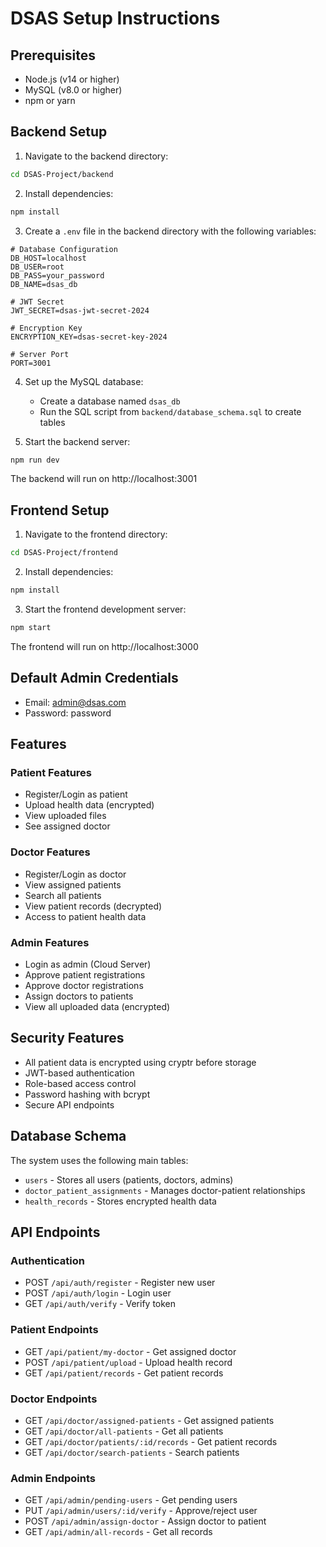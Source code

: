 # DSAS Setup Instructions

## Prerequisites
- Node.js (v14 or higher)
- MySQL (v8.0 or higher)
- npm or yarn

## Backend Setup

1. Navigate to the backend directory:
```bash
cd DSAS-Project/backend
```

2. Install dependencies:
```bash
npm install
```

3. Create a `.env` file in the backend directory with the following variables:
```env
# Database Configuration
DB_HOST=localhost
DB_USER=root
DB_PASS=your_password
DB_NAME=dsas_db

# JWT Secret
JWT_SECRET=dsas-jwt-secret-2024

# Encryption Key
ENCRYPTION_KEY=dsas-secret-key-2024

# Server Port
PORT=3001
```

4. Set up the MySQL database:
   - Create a database named `dsas_db`
   - Run the SQL script from `backend/database_schema.sql` to create tables

5. Start the backend server:
```bash
npm run dev
```

The backend will run on http://localhost:3001

## Frontend Setup

1. Navigate to the frontend directory:
```bash
cd DSAS-Project/frontend
```

2. Install dependencies:
```bash
npm install
```

3. Start the frontend development server:
```bash
npm start
```

The frontend will run on http://localhost:3000

## Default Admin Credentials

- Email: admin@dsas.com
- Password: password

## Features

### Patient Features
- Register/Login as patient
- Upload health data (encrypted)
- View uploaded files
- See assigned doctor

### Doctor Features
- Register/Login as doctor
- View assigned patients
- Search all patients
- View patient records (decrypted)
- Access to patient health data

### Admin Features
- Login as admin (Cloud Server)
- Approve patient registrations
- Approve doctor registrations
- Assign doctors to patients
- View all uploaded data (encrypted)

## Security Features

- All patient data is encrypted using cryptr before storage
- JWT-based authentication
- Role-based access control
- Password hashing with bcrypt
- Secure API endpoints

## Database Schema

The system uses the following main tables:
- `users` - Stores all users (patients, doctors, admins)
- `doctor_patient_assignments` - Manages doctor-patient relationships
- `health_records` - Stores encrypted health data

## API Endpoints

### Authentication
- POST `/api/auth/register` - Register new user
- POST `/api/auth/login` - Login user
- GET `/api/auth/verify` - Verify token

### Patient Endpoints
- GET `/api/patient/my-doctor` - Get assigned doctor
- POST `/api/patient/upload` - Upload health record
- GET `/api/patient/records` - Get patient records

### Doctor Endpoints
- GET `/api/doctor/assigned-patients` - Get assigned patients
- GET `/api/doctor/all-patients` - Get all patients
- GET `/api/doctor/patients/:id/records` - Get patient records
- GET `/api/doctor/search-patients` - Search patients

### Admin Endpoints
- GET `/api/admin/pending-users` - Get pending users
- PUT `/api/admin/users/:id/verify` - Approve/reject user
- POST `/api/admin/assign-doctor` - Assign doctor to patient
- GET `/api/admin/all-records` - Get all records
